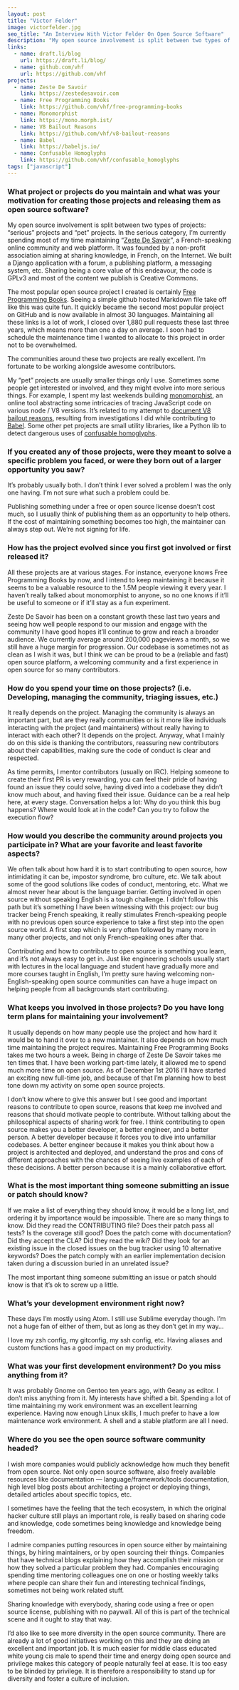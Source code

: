 ```yaml
---
layout: post
title: "Victor Felder"
image: victorfelder.jpg
seo_title: "An Interview With Victor Felder On Open Source Software"
description: "My open source involvement is split between two types of projects: serious projects and pet projects."
links:
  - name: draft.li/blog
    url: https://draft.li/blog/
  - name: github.com/vhf
    url: https://github.com/vhf
projects:
  - name: Zeste De Savoir
    link: https://zestedesavoir.com
  - name: Free Programming Books
    link: https://github.com/vhf/free-programming-books
  - name: Monomorphist
    link: https://mono.morph.ist/
  - name: V8 Bailout Reasons
    link: https://github.com/vhf/v8-bailout-reasons
  - name: Babel
    link: https://babeljs.io/
  - name: Confusable Homoglyphs
    link: https://github.com/vhf/confusable_homoglyphs
tags: ["javascript"]
---
```


### What project or projects do you maintain and what was your motivation for creating those projects and releasing them as open source software?

My open source involvement is split between two types of projects: “serious” projects and “pet” projects. In the serious category, I’m currently spending most of my time maintaining “[Zeste De Savoir](https://zestedesavoir.com)”, a French-speaking online community and web platform. It was founded by a non-profit association aiming at sharing knowledge, in French, on the Internet. We built a Django application with a forum, a publishing platform, a messaging system, etc. Sharing being a core value of this endeavour, the code is GPLv3 and most of the content we publish is Creative Commons.

The most popular open source project I created is certainly [Free Programming Books](https://github.com/vhf/free-programming-books). Seeing a simple github hosted Markdown file take off like this was quite fun. It quickly became the second most popular project on GitHub and is now available in almost 30 languages. Maintaining all these links is a lot of work, I closed over 1,880 pull requests these last three years, which means more than one a day on average. I soon had to schedule the maintenance time I wanted to allocate to this project in order not to be overwhelmed.

The communities around these two projects are really excellent. I’m fortunate to be working alongside awesome contributors.

My “pet” projects are usually smaller things only I use. Sometimes some people get interested or involved, and they might evolve into more serious things. For example, I spent my last weekends building [monomorphist](https://mono.morph.ist/), an online tool abstracting some intricacies of tracing JavaScript code on various node / V8 versions. It’s related to my attempt to [document V8 bailout reasons](https://github.com/vhf/v8-bailout-reasons), resulting from investigations I did while contributing to [Babel](https://babeljs.io/). Some other pet projects are small utility libraries, like a Python lib to detect dangerous uses of [confusable homoglyphs](https://github.com/vhf/confusable_homoglyphs).

### If you created any of those projects, were they meant to solve a specific problem you faced, or were they born out of a larger opportunity you saw?

It’s probably usually both. I don’t think I ever solved a problem I was the only one having. I’m not sure what such a problem could be.

Publishing something under a free or open source license doesn’t cost much, so I usually think of publishing them as an opportunity to help others. If the cost of maintaining something becomes too high, the maintainer can always step out. We’re not signing for life.

### How has the project evolved since you first got involved or first released it?

All these projects are at various stages. For instance, everyone knows Free Programming Books by now, and I intend to keep maintaining it because it seems to be a valuable resource to the 1.5M people viewing it every year. I haven’t really talked about monomorphist to anyone, so no one knows if it’ll be useful to someone or if it’ll stay as a fun experiment.

Zeste De Savoir has been on a constant growth these last two years and seeing how well people respond to our mission and engage with the community I have good hopes it’ll continue to grow and reach a broader audience. We currently average around 200,000 pageviews a month, so we still have a huge margin for progression. Our codebase is sometimes not as clean as I wish it was, but I think we can be proud to be a (reliable and fast) open source platform, a welcoming community and a first experience in open source for so many contributors.

### How do you spend your time on those projects? (i.e. Developing, managing the community, triaging issues, etc.)

It really depends on the project. Managing the community is always an important part, but are they really communities or is it more like individuals interacting with the project (and maintainers) without really having to interact with each other? It depends on the project. Anyway, what I mainly do on this side is thanking the contributors, reassuring new contributors about their capabilities, making sure the code of conduct is clear and respected.

As time permits, I mentor contributors (usually on IRC). Helping someone to create their first PR is very rewarding, you can feel their pride of having found an issue they could solve, having dived into a codebase they didn’t know much about, and having fixed their issue. Guidance can be a real help here, at every stage. Conversation helps a lot: Why do you think this bug happens? Where would look at in the code? Can you try to follow the execution flow?

### How would you describe the community around projects you participate in? What are your favorite and least favorite aspects?

We often talk about how hard it is to start contributing to open source, how intimidating it can be, impostor syndrome, bro culture, etc. We talk about some of the good solutions like codes of conduct, mentoring, etc. What we almost never hear about is the language barrier. Getting involved in open source without speaking English is a tough challenge. I didn’t follow this path but it’s something I have been witnessing with this project: our bug tracker being French speaking, it really stimulates French-speaking people with no previous open source experience to take a first step into the open source world. A first step which is very often followed by many more in many other projects, and not only French-speaking ones after that.

Contributing and how to contribute to open source is something you learn, and it’s not always easy to get in. Just like engineering schools usually start with lectures in the local language and student have gradually more and more courses taught in English, I’m pretty sure having welcoming non-English-speaking open source communities can have a huge impact on helping people from all backgrounds start contributing.

### What keeps you involved in those projects? Do you have long term plans for maintaining your involvement?

It usually depends on how many people use the project and how hard it would be to hand it over to a new maintainer. It also depends on how much time maintaining the project requires. Maintaining Free Programming Books takes me two hours a week. Being in charge of Zeste De Savoir takes me ten times that. I have been working part-time lately, it allowed me to spend much more time on open source. As of December 1st 2016 I’ll have started an exciting new full-time job, and because of that I’m planning how to best tone down my activity on some open source projects.

I don’t know where to give this answer but I see good and important reasons to contribute to open source, reasons that keep me involved and reasons that should motivate people to contribute. Without talking about the philosophical aspects of sharing work for free. I think contributing to open source makes you a better developer, a better engineer, and a better person. A better developer because it forces you to dive into unfamiliar codebases. A better engineer because it makes you think about how a project is architected and deployed, and understand the pros and cons of different approaches with the chances of seeing live examples of each of these decisions. A better person because it is a mainly collaborative effort.

### What is the most important thing someone submitting an issue or patch should know?

If we make a list of everything they should know, it would be a long list, and ordering it by importance would be impossible. There are so many things to know. Did they read the CONTRIBUTING file? Does their patch pass all tests? Is the coverage still good? Does the patch come with documentation? Did they accept the CLA? Did they read the wiki? Did they look for an existing issue in the closed issues on the bug tracker using 10 alternative keywords? Does the patch comply with an earlier implementation decision taken during a discussion buried in an unrelated issue?

The most important thing someone submitting an issue or patch should know is that it’s ok to screw up a little.

### What’s your development environment right now?
These days I’m mostly using Atom. I still use Sublime everyday though. I’m not a huge fan of either of them, but as long as they don’t get in my way…

I love my zsh config, my gitconfig, my ssh config, etc. Having aliases and custom functions has a good impact on my productivity.

### What was your first development environment? Do you miss anything from it?

It was probably Gnome on Gentoo ten years ago, with Geany as editor. I don’t miss anything from it. My interests have shifted a bit. Spending a lot of time maintaining my work environment was an excellent learning experience. Having now enough Linux skills, I much prefer to have a low maintenance work environment. A shell and a stable platform are all I need.

### Where do you see the open source software community headed?

I wish more companies would publicly acknowledge how much they benefit from open source. Not only open source software, also freely available resources like documentation — language/framework/tools documentation, high level blog posts about architecting a project or deploying things, detailed articles about specific topics, etc.

I sometimes have the feeling that the tech ecosystem, in which the original hacker culture still plays an important role, is really based on sharing code and knowledge, code sometimes being knowledge and knowledge being freedom.

I admire companies putting resources in open source either by maintaining things, by hiring maintainers, or by open sourcing their things. Companies that have technical blogs explaining how they accomplish their mission or how they solved a particular problem they had. Companies encouraging spending time mentoring colleagues one on one or hosting weekly talks where people can share their fun and interesting technical findings, sometimes not being work related stuff.

Sharing knowledge with everybody, sharing code using a free or open source license, publishing with no paywall. All of this is part of the technical scene and it ought to stay that way.

I’d also like to see more diversity in the open source community. There are already a lot of good initiatives working on this and they are doing an excellent and important job. It is much easier for middle class educated white young cis male to spend their time and energy doing open source and privilege makes this category of people naturally feel at ease. It is too easy to be blinded by privilege. It is therefore a responsibility to stand up for diversity and foster a culture of inclusion.
